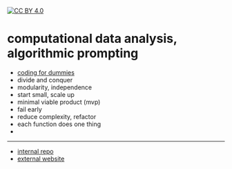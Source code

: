 [![CC BY 4.0][cc-by-shield]][cc-by]

[cc-by]: http://creativecommons.org/licenses/by/4.0/
[cc-by-image]: https://i.creativecommons.org/l/by/4.0/88x31.png
[cc-by-shield]: https://img.shields.io/badge/License-CC%20BY%204.0-lightgrey.svg

# computational data analysis, algorithmic prompting

- [coding for dummies](https://www.sam.lu.se/en/internal/research-and-education/research/skill-school-lund-social-science-methods-centre?q=research-and-education/autumn-methods-workshops)
- divide and conquer 
- modularity, independence
- start small, scale up
- minimal viable product (mvp)
- fail early 
- reduce complexity, refactor
- each function does one thing
-  

---

- [internal repo](https://github.com/nils-holmberg/cda-gai/)
- [external website](https://nils-holmberg.github.io/cda-gai/)










